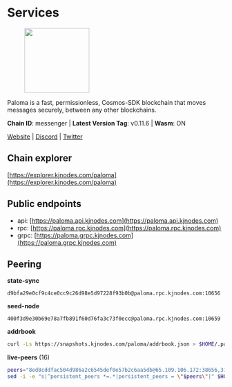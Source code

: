 # Services

<figure><img src="https://raw.githubusercontent.com/kj89/testnet_manuals/main/pingpub/logos/paloma.png" width="150" alt=""><figcaption></figcaption></figure>

Paloma is a fast, permissionless, Cosmos-SDK blockchain that  moves messages securely, between any other blockchains.

**Chain ID**: messenger | **Latest Version Tag**: v0.11.6 | **Wasm**: ON

[Website](https://www.palomachain.com) | [Discord](https://discord.gg/tKVFpfdSw4) | [Twitter](https://twitter.com/paloma_chain)




## Chain explorer
[https://explorer.kjnodes.com/paloma](https://explorer.kjnodes.com/paloma)

## Public endpoints

* api: [https://paloma.api.kjnodes.com](https://paloma.api.kjnodes.com)
* rpc: [https://paloma.rpc.kjnodes.com](https://paloma.rpc.kjnodes.com)
* grpc: [https://paloma.grpc.kjnodes.com](https://paloma.grpc.kjnodes.com)

## Peering

**state-sync**

```text
d9bfa29e0cf9c4ce0cc9c26d98e5d97228f93b0b@paloma.rpc.kjnodes.com:10656
```

**seed-node**

```text
400f3d9e30b69e78a7fb891f60d76fa3c73f0ecc@paloma.rpc.kjnodes.com:10659
```

**addrbook**
```bash
curl -Ls https://snapshots.kjnodes.com/paloma/addrbook.json > $HOME/.paloma/config/addrbook.json
```

**live-peers** (16)
```bash
peers="8ed8cddfac504d986a2c6545def0e57b2c6aa5db@65.109.106.172:38656,31177b544fcf1cae76e3560812f4f901cab27126@65.109.61.175:26656,5321570794c61a8285505812cb7ebd6308a86583@65.109.113.253:26656,ab6875bd52d6493f39612eb5dff57ced1e3a5ad6@95.217.229.18:10656,d9bfa29e0cf9c4ce0cc9c26d98e5d97228f93b0b@65.109.88.38:10656,22e7a98b54070bee0f504305d9ed0fb7a2b24ab6@34.221.60.207:26656,7fc87c698d58bcbd1c6092f951d5f150eed05744@138.201.156.255:26656,106350c704aa5e2e0af1464cd3269372d86a9b24@148.113.137.33:26656,f4c43099e04b721c54a454dad85f61da49be90bc@65.108.199.222:28656,15f4b11b50810b5046679a12b494e42a2c9034fd@65.109.30.12:26656,16f0d09580054101394ea08bbb48b1ad5bb91a27@95.214.52.144:10656,7e93f6409ade895fe301b502d6fb9dfb96343a34@135.125.5.34:54056,874ccf9df2e4c678a18a1fb45a1d3bb703f87fa0@65.109.172.249:26656,b92c94f00b46500a5ff8920acd438c0873c2f9da@50.116.13.101:26656,8af8dfa817359036f55f6793b0ed4bcce8884027@85.14.245.70:26656,6ee0ed8ddb1eaaf095686962d71fddb1383b5199@65.21.138.123:26656"
sed -i -e "s|^persistent_peers *=.*|persistent_peers = \"$peers\"|" $HOME/.paloma/config/config.toml
```
